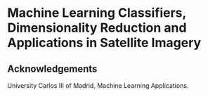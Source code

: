 # Machine Learning Classifiers, Dimensionality Reduction and Applications in Satellite Imagery

## Acknowledgements

University Carlos III of Madrid, Machine Learning Applications.
